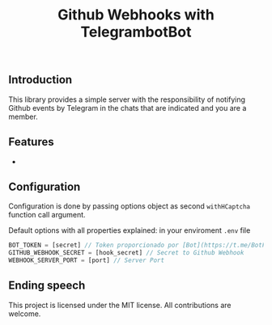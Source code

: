 <div align="center">
  <h1>Github Webhooks with TelegrambotBot
</div>

<!-- <div align="center">
  <a href="https://www.npmjs.com/package/next-hcaptcha"><img alt="npm version badge" src="https://badgen.net/npm/v/next-hcaptcha"></a>
  <img alt="types information" src="https://badgen.net/npm/types/next-hcaptcha">
  <img alt="npm bundle size" src="https://badgen.net/bundlephobia/minzip/next-hcaptcha">
  <img alt="license badge" src="https://badgen.net/npm/license/next-hcaptcha">

</div> -->

<br />

## Introduction

This library provides a simple server with the responsibility of notifying Github events by Telegram in the chats that are indicated and you are a member.

## Features

-

## Configuration

Configuration is done by passing options object as second `withHCaptcha` function call argument.

Default options with all properties explained:
in your enviroment `.env` file

```js
BOT_TOKEN = [secret] // Token proporcionado por [Bot](https://t.me/BotFather)
GITHUB_WEBHOOK_SECRET = [hook_secret] // Secret to Github Webhook
WEBHOOK_SERVER_PORT = [port] // Server Port
```

## Ending speech

This project is licensed under the MIT license.
All contributions are welcome.

<!-- [hcaptcha-docs-errors]: https://docs.hcaptcha.com/#siteverify-error-codes-table
[next-homepage]: https://nextjs.org/
[next-api-routes]: https://nextjs.org/docs/api-routes/introduction -->
